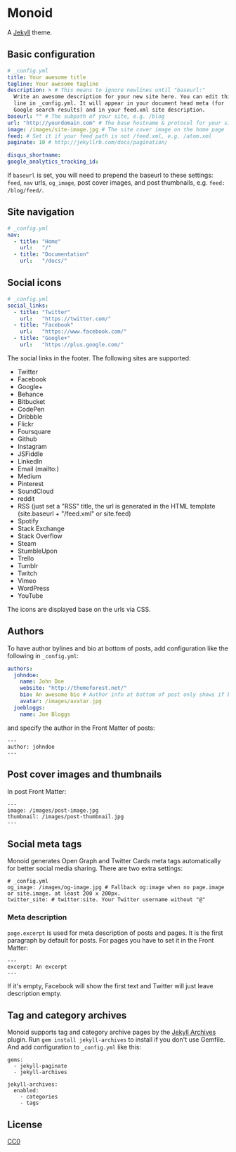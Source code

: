 # Monoid

A [Jekyll](https://jekyllrb.com/) theme.


## Basic configuration

```yml
# _config.yml
title: Your awesome title
tagline: Your awesome tagline
description: > # This means to ignore newlines until "baseurl:"
  Write an awesome description for your new site here. You can edit this
  line in _config.yml. It will appear in your document head meta (for
  Google search results) and in your feed.xml site description.
baseurl: "" # The subpath of your site, e.g. /blog
url: "http://yourdomain.com" # The base hostname & protocol for your site
image: /images/site-image.jpg # The site cover image on the home page
feed: # Set it if your feed path is not /feed.xml, e.g. /atom.xml
paginate: 10 # http://jekyllrb.com/docs/pagination/

disqus_shortname:
google_analytics_tracking_id:
```

If `baseurl` is set, you will need to prepend the baseurl to these settings: `feed`, `nav` urls, `og_image`, post cover images, and post thumbnails, e.g. `feed: /blog/feed/`.


## Site navigation

```yml
# _config.yml
nav:
  - title: "Home"
    url:   "/"
  - title: "Documentation"
    url:   "/docs/"
```


## Social icons

```yml
# _config.yml
social_links:
  - title: "Twitter"
    url:   "https://twitter.com/"
  - title: "Facebook"
    url:   "https://www.facebook.com/"
  - title: "Google+"
    url:   "https://plus.google.com/"
```

The social links in the footer. The following sites are supported:

- Twitter
- Facebook
- Google+
- Behance
- Bitbucket
- CodePen
- Dribbble
- Flickr
- Foursquare
- Github
- Instagram
- JSFiddle
- LinkedIn
- Email (mailto:)
- Medium
- Pinterest
- SoundCloud
- reddit
- RSS (just set a "RSS" title, the url is generated in the HTML template (site.baseurl + "/feed.xml" or site.feed)
- Spotify
- Stack Exchange
- Stack Overflow
- Steam
- StumbleUpon
- Trello
- Tumblr
- Twitch
- Vimeo
- WordPress
- YouTube

The icons are displayed base on the urls via CSS.


## Authors

To have author bylines and bio at bottom of posts, add configuration like the following in `_config.yml`:

```yml
authors:
  johndoe:
    name: John Doe
    website: "http://themeforest.net/"
    bio: An awesome bio # Author info at bottom of post only shows if bio exists
    avatar: /images/avatar.jpg
  joebloggs:
    name: Joe Bloggs
```

and specify the author in the Front Matter of posts:

    ---
    author: johndoe
    ---


## Post cover images and thumbnails

In post Front Matter:

    ---
    image: /images/post-image.jpg
    thumbnail: /images/post-thumbnail.jpg
    ---


## Social meta tags

Monoid generates Open Graph and Twitter Cards meta tags automatically for better social media sharing. There are two extra settings:

```
# _config.yml
og_image: /images/og-image.jpg # Fallback og:image when no page.image or site.image. at least 200 x 200px.
twitter_site: # twitter:site. Your Twitter username without "@"
```

### Meta description

`page.excerpt` is used for meta description of posts and pages. It is the first paragraph by default for posts. For pages you have to set it in the Front Matter:

    ---
    excerpt: An excerpt
    ---

If it's empty, Facebook will show the first text and Twitter will just leave description empty.


## Tag and category archives

Monoid supports tag and category archive pages by the [Jekyll Archives](https://github.com/jekyll/jekyll-archives) plugin. Run `gem install jekyll-archives` to install if you don't use Gemfile. And add configuration to `_config.yml` like this:

```
gems:
  - jekyll-paginate
  - jekyll-archives

jekyll-archives:
  enabled:
    - categories
    - tags
```


## License

[CC0](LICENSE)
